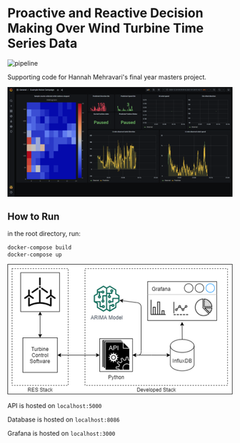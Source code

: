 # Proactive and Reactive Decision Making Over Wind Turbine Time Series Data
![pipeline](https://github.com/hannahmehravari/dissertation/workflows/pipeline/badge.svg)

Supporting code for Hannah Mehravari's final year masters project.

![Grafana Screenshot](front_end.png)

## How to Run
in the root directory, run:
```
docker-compose build
docker-compose up
```

![System Architecture](system_architecture.png)

API is hosted on `localhost:5000`

Database is hosted on `localhost:8086`

Grafana is hosted on `localhost:3000`

